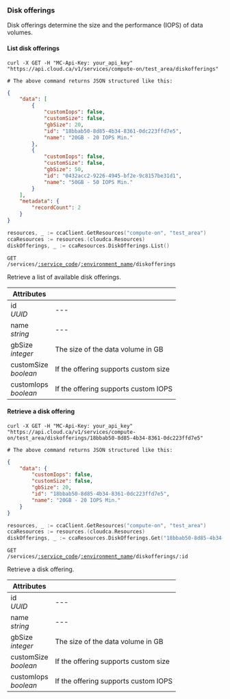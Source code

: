 ### Disk offerings

Disk offerings determine the size and the performance (IOPS) of data volumes.

#### List disk offerings

```shell
curl -X GET -H "MC-Api-Key: your_api_key"
"https://api.cloud.ca/v1/services/compute-on/test_area/diskofferings"

# The above command returns JSON structured like this:
```
```json
{
    "data": [
        {
            "customIops": false,
            "customSize": false,
            "gbSize": 20,
            "id": "18bbab50-8d85-4b34-8361-0dc223ffd7e5",
            "name": "20GB - 20 IOPS Min."
        },
        {
            "customIops": false,
            "customSize": false,
            "gbSize": 50,
            "id": "0432acc2-9226-4945-bf2e-9c8157be31d1",
            "name": "50GB - 50 IOPS Min."
        }
    ],
    "metadata": {
        "recordCount": 2
    }
}
```
```go
resources, _ := ccaClient.GetResources("compute-on", "test_area")
ccaResources := resources.(cloudca.Resources)
diskOfferings, _ := ccaResources.DiskOfferings.List()
```

<code>GET /services/<a href="#service-connections">:service_code</a>/<a href="#environments">:environment_name</a>/diskofferings</code>

Retrieve a list of available disk offerings.

Attributes | &nbsp;
---------- | -----
id<br/>*UUID* | ---
name<br/>*string* | ---
gbSize<br/>*integer* | The size of the data volume in GB
customSize<br/>*boolean* | If the offering supports custom size
customIops<br/>*boolean* | If the offering supports custom IOPS

#### Retrieve a disk offering

```shell
curl -X GET -H "MC-Api-Key: your_api_key"
"https://api.cloud.ca/v1/services/compute-on/test_area/diskofferings/18bbab50-8d85-4b34-8361-0dc223ffd7e5"

# The above command returns JSON structured like this:
```
```json
{
    "data": {
        "customIops": false,
        "customSize": false,
        "gbSize": 20,
        "id": "18bbab50-8d85-4b34-8361-0dc223ffd7e5",
        "name": "20GB - 20 IOPS Min."
    }
}
```
```go
resources, _ := ccaClient.GetResources("compute-on", "test_area")
ccaResources := resources.(cloudca.Resources)
diskOfferings, _ := ccaResources.DiskOfferings.Get("18bbab50-8d85-4b34-8361-0dc223ffd7e5")
```

<code>GET /services/<a href="#service-connections">:service_code</a>/<a href="#environments">:environment_name</a>/diskofferings/:id</code>

Retrieve a disk offering.

Attributes | &nbsp;
---------- | -----
id<br/>*UUID* | ---
name<br/>*string* | ---
gbSize<br/>*integer* | The size of the data volume in GB
customSize<br/>*boolean* | If the offering supports custom size
customIops<br/>*boolean* | If the offering supports custom IOPS
